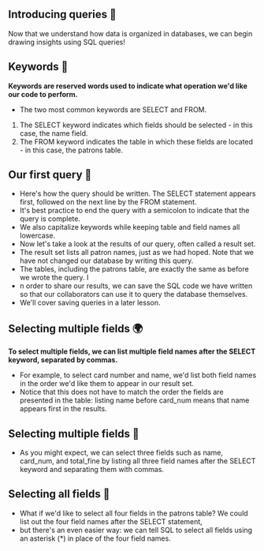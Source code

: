 ##  Introducing queries :jack_o_lantern:
Now that we understand how data is organized in databases, we can begin drawing insights using SQL queries!

## Keywords :frog:
**Keywords are reserved words used to indicate what operation we'd like our code to perform.**
- The two most common keywords are SELECT and FROM. 
1. The SELECT keyword indicates which fields should be selected - in this case, the name field.
2. The FROM keyword indicates the table in which these fields are located - in this case, the patrons table.

## Our first query :crystal_ball:
- Here's how the query should be written. The SELECT statement appears first, followed on the next line by the FROM statement.
- It's best practice to end the query with a semicolon to indicate that the query is complete.
- We also capitalize keywords while keeping table and field names all lowercase.
- Now let's take a look at the results of our query, often called a result set.
- The result set lists all patron names, just as we had hoped. Note that we have not changed our database by writing this query.
- The tables, including the patrons table, are exactly the same as before we wrote the query. I
- n order to share our results, we can save the SQL code we have written so that our collaborators can use it to query the database themselves.
- We'll cover saving queries in a later lesson.

## Selecting multiple fields :earth_africa:
**To select multiple fields, we can list multiple field names after the SELECT keyword, separated by commas.**
- For example, to select card number and name, we'd list both field names in the order we'd like them to appear in our result set.
- Notice that this does not have to match the order the fields are presented in the table: listing name before card_num means that name appears first in the results.

## Selecting multiple fields :mushroom:
- As you might expect, we can select three fields such as name, card_num, and total_fine by listing all three field names after the SELECT keyword and separating them with commas.

## Selecting all fields :ear_of_rice:
- What if we'd like to select all four fields in the patrons table? We could list out the four field names after the SELECT statement,
- but there's an even easier way: we can tell SQL to select all fields using an asterisk (*) in place of the four field names.
